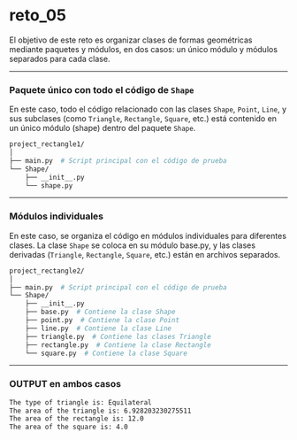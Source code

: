# reto_05

El objetivo de este reto es organizar clases de formas geométricas mediante paquetes y módulos, en dos casos: un único módulo y módulos separados para cada clase.
***

### Paquete único con todo el código de `Shape`

En este caso, todo el código relacionado con las clases `Shape`, `Point`, `Line`, y sus subclases (como `Triangle`, `Rectangle`, `Square`, etc.) está contenido en un único módulo (shape) dentro del paquete `Shape`. 

``` bash
project_rectangle1/
│
├── main.py  # Script principal con el código de prueba
└── Shape/
    ├── __init__.py  
    └── shape.py  
```
***

### Módulos individuales

En este caso, se organiza el código en módulos individuales para diferentes clases. La clase `Shape` se coloca en su módulo base.py, y las clases derivadas (`Triangle`, `Rectangle`, `Square`, etc.) están en archivos separados. 

``` bash
project_rectangle2/
│
├── main.py  # Script principal con el código de prueba
└── Shape/
    ├── __init__.py 
    ├── base.py  # Contiene la clase Shape
    ├── point.py  # Contiene la clase Point
    ├── line.py  # Contiene la clase Line
    ├── triangle.py  # Contiene las clases Triangle 
    ├── rectangle.py  # Contiene la clase Rectangle
    └── square.py  # Contiene la clase Square
```
***

### OUTPUT en ambos casos

``` bash
The type of triangle is: Equilateral
The area of the triangle is: 6.928203230275511
The area of the rectangle is: 12.0
The area of the square is: 4.0
```
